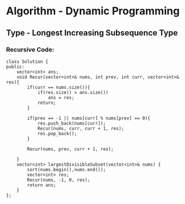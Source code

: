 ​<h1>Algorithm - Dynamic Programming</h1>
<h2>Type - Longest Increasing Subsequence Type</h2>


<h3>Recursive Code:</h3>

```
class Solution {
public:
    vector<int> ans;
    void Recur(vector<int>& nums, int prev, int curr, vector<int>& res){
        if(curr == nums.size()){
            if(res.size() > ans.size())
                ans = res;
            return;
        }
        
        if(prev == -1 || nums[curr] % nums[prev] == 0){
            res.push_back(nums[curr]);
            Recur(nums, curr, curr + 1, res);
            res.pop_back();
        }
        
        Recur(nums, prev, curr + 1, res);
        
    } 
    vector<int> largestDivisibleSubset(vector<int>& nums) {
        sort(nums.begin(),nums.end());
        vector<int> res;
        Recur(nums, -1, 0, res);
        return ans;
    }
};
```
  
  
